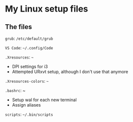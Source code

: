 # My Linux setup files
## The files
`grub`: `/etc/default/grub`

`VS Code`: `~/.config/Code`

`.Xresources`: `~`
  * DPI settings for i3
  * Attempted URxvt setup, although I don't use that anymore

`.Xresources-colors`: `~`

`.bashrc`: ~  
  * Setup wal for each new terminal  
  * Assign aliases
  
 `scripts`: `~/.bin/scripts`
